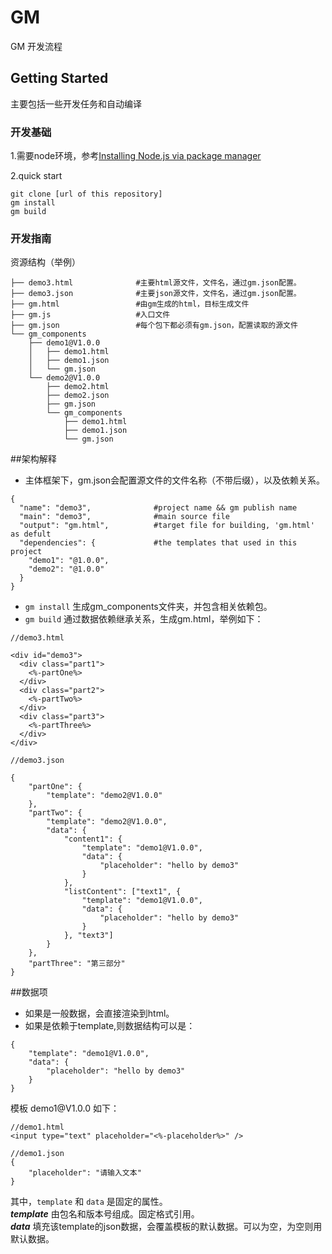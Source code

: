 # GM

GM 开发流程

## Getting Started

主要包括一些开发任务和自动编译

### 开发基础

1.需要node环境，参考[Installing Node.js via package manager](https://nodejs.org/en/download/package-manager/)  

2.quick start

```
git clone [url of this repository]
gm install
gm build

```

### 开发指南

资源结构（举例）

```
├── demo3.html              #主要html源文件，文件名，通过gm.json配置。
├── demo3.json              #主要json源文件，文件名，通过gm.json配置。
├── gm.html                 #由gm生成的html，目标生成文件
├── gm.js                   #入口文件
├── gm.json                 #每个包下都必须有gm.json，配置读取的源文件
└── gm_components
    ├── demo1@V1.0.0
    │   ├── demo1.html
    │   ├── demo1.json
    │   └── gm.json
    └── demo2@V1.0.0
        ├── demo2.html
        ├── demo2.json
        ├── gm.json
        └── gm_components
            ├── demo1.html
            ├── demo1.json
            └── gm.json

```

##架构解释
* 主体框架下，gm.json会配置源文件的文件名称（不带后缀），以及依赖关系。

```
{
  "name": "demo3",              #project name && gm publish name
  "main": "demo3",              #main source file
  "output": "gm.html",          #target file for building, 'gm.html' as defult
  "dependencies": {             #the templates that used in this project
    "demo1": "@1.0.0",
    "demo2": "@1.0.0"
  }
}
```


* `gm install` 生成gm_components文件夹，并包含相关依赖包。
* `gm build` 通过数据依赖继承关系，生成gm.html，举例如下：

```
//demo3.html

<div id="demo3">
  <div class="part1">
    <%-partOne%>
  </div>
  <div class="part2">
    <%-partTwo%>
  </div>
  <div class="part3">
    <%-partThree%>
  </div>
</div>

//demo3.json

{
    "partOne": {
        "template": "demo2@V1.0.0"
    },
    "partTwo": {
        "template": "demo2@V1.0.0",
        "data": {
            "content1": {
                "template": "demo1@V1.0.0",
                "data": {
                    "placeholder": "hello by demo3"
                }
            },
            "listContent": ["text1", {
                "template": "demo1@V1.0.0",
                "data": {
                    "placeholder": "hello by demo3"
                }
            }, "text3"]
        }
    },
    "partThree": "第三部分"
}

```

##数据项

* 如果是一般数据，会直接渲染到html。
* 如果是依赖于template,则数据结构可以是：

```
{
    "template": "demo1@V1.0.0",
    "data": {
        "placeholder": "hello by demo3"
    }
}
```

模板 demo1\@V1.0.0 如下：

```
//demo1.html
<input type="text" placeholder="<%-placeholder%>" />

//demo1.json
{
    "placeholder": "请输入文本"
}
```

其中，`template` 和 `data` 是固定的属性。  
 ***template*** 由包名和版本号组成。固定格式引用。   
 ***data*** 填充该template的json数据，会覆盖模板的默认数据。可以为空，为空则用默认数据。



